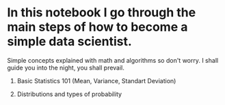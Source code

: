 # In this notebook I go through the main steps of how to become a simple data scientist.

Simple concepts explained with math and algorithms so don't worry. I shall guide you into the night, you shall prevail.


1. Basic Statistics 101 (Mean, Variance, Standart Deviation)

2. Distributions and types of probability


